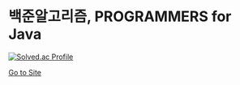 # 백준알고리즘, PROGRAMMERS for Java
[![Solved.ac Profile](http://mazassumnida.wtf/api/v2/generate_badge?boj=ilhan0422)](https://solved.ac/ilhan0422/)

[Go to Site]((https://www.acmicpc.net/))

